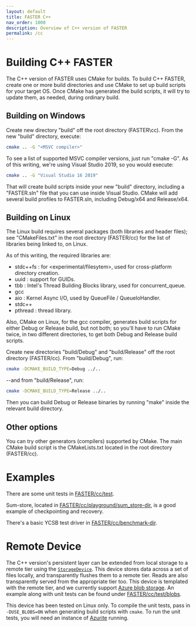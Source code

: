 ```yaml
---
layout: default
title: FASTER C++
nav_order: 1000
description: Overview of C++ version of FASTER
permalink: /cc
---
```


Building C++ FASTER
===================

The C++ version of FASTER uses CMake for builds. To build C++ FASTER, create
one or more build directories and use CMake to set up build scripts for your
target OS. Once CMake has generated the build scripts, it will try to update
them, as needed, during ordinary build.

Building on Windows
-------------------

Create new directory "build" off the root directory (FASTER\cc). From the new
"build" directory, execute:

```sh
cmake .. -G "<MSVC compiler>"
```

To see a list of supported MSVC compiler versions, just run "cmake -G". As of
this writing, we're using Visual Studio 2019, so you would execute:

```sh
cmake .. -G "Visual Studio 16 2019"
```

That will create build scripts inside your new "build" directory, including
a "FASTER.sln" file that you can use inside Visual Studio. CMake will add several
build profiles to FASTER.sln, including Debug/x64 and Release/x64.

Building on Linux
-----------------

The Linux build requires several packages (both libraries and header files);
see "CMakeFiles.txt" in the root directory (FASTER/cc) for the list of libraries
being linked to, on Linux.

As of this writing, the required libraries are:

- stdc++fs : for <experimental/filesytem>, used for cross-platform directory
             creation.
- uuid : support for GUIDs.
- tbb : Intel's Thread Building Blocks library, used for concurrent_queue.
- gcc
- aio : Kernel Async I/O, used by QueueFile / QueueIoHandler.
- stdc++
- pthread : thread library.

Also, CMake on Linux, for the gcc compiler, generates build scripts for either
Debug or Release build, but not both; so you'll have to run CMake twice, in two
different directories, to get both Debug and Release build scripts.

Create new directories "build/Debug" and "build/Release" off the root directory
(FASTER/cc). From "build/Debug", run:

```sh
cmake -DCMAKE_BUILD_TYPE=Debug ../..
```

--and from "build/Release", run:

```sh
cmake -DCMAKE_BUILD_TYPE=Release ../..
```

Then you can build Debug or Release binaries by running "make" inside the
relevant build directory.

Other options
-------------

You can try other generators (compilers) supported by CMake. The main CMake
build script is the CMakeLists.txt located in the root directory (FASTER/cc).

Examples
========

There are some unit tests in [FASTER/cc/test](https://github.com/Microsoft/FASTER/tree/master/cc/test).

Sum-store, located in [FASTER/cc/playground/sum_store-dir](https://github.com/Microsoft/FASTER/tree/master/cc/playground/sum_store-dir), is a good example of
checkpointing and recovery.

There's a basic YCSB test driver in [FASTER/cc/benchmark-dir](https://github.com/Microsoft/FASTER/tree/master/cc/benchmark-dir).

Remote Device
===========

The C++ version's persistent layer can be extended from local storage to a remote tier using the
[`StorageDevice`](https://github.com/Microsoft/FASTER/tree/master/cc/src/device/storage.h). This
device stores data across a set of files locally, and transparently flushes them to a remote tier.
Reads are also transparently served from the appropriate tier too. This device is templated with
the remote tier, and we currently support [Azure blob storage](https://github.com/Microsoft/FASTER/tree/master/cc/src/device/azure.h).
An example along with unit tests can be found under [FASTER/cc/test/blobs](https://github.com/Microsoft/FASTER/tree/master/cc/test/blobs).

This device has been tested on Linux only. To compile the unit tests, pass in `-DUSE_BLOBS=ON`
when generating build scripts with `cmake`. To run the unit tests, you will need an instance
of [Azurite](https://github.com/Azure/Azurite) running.
